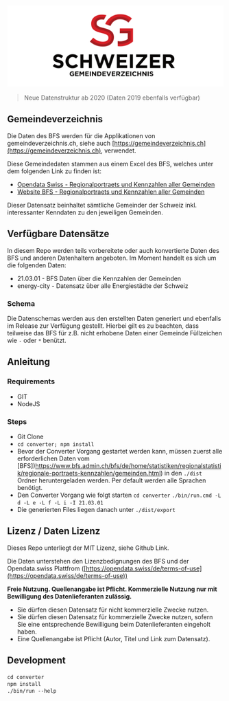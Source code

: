 ![schweizer_gemeindeverzeichnis_logo.jpg](images/schweizer_gemeindeverzeichnis_logo.png)

> Neue Datenstruktur ab 2020 (Daten 2019 ebenfalls verfügbar)

## Gemeindeverzeichnis
Die Daten des BFS werden für die Applikationen von gemeindeverzeichnis.ch, siehe auch [https://gemeindeverzeichnis.ch](https://gemeindeverzeichnis.ch), verwendet.

Diese Gemeindedaten stammen aus einem Excel des BFS, welches unter dem folgenden Link zu finden ist:
- [Opendata Swiss - Regionalportraets und Kennzahlen aller Gemeinden](https://opendata.swiss/de/organization/bundesamt-fur-statistik-bfs?q=regionalportr%C3%A4ts&sort=score+desc%2C+metadata_modified+desc)
- [Website BFS - Regionalportraets und Kennzahlen aller Gemeinden](https://www.bfs.admin.ch/bfs/de/home/statistiken/regionalstatistik/regionale-portraets-kennzahlen/gemeinden.html)

Dieser Datensatz beinhaltet sämtliche Gemeinder der Schweiz inkl. interessanter Kenndaten zu den jeweiligen Gemeinden.

## Verfügbare Datensätze

In diesem Repo werden teils vorbereitete oder auch konvertierte Daten des BFS und anderen Datenhaltern angeboten.
Im Moment handelt es sich um die folgenden Daten:

- 21.03.01 - BFS Daten über die Kennzahlen der Gemeinden
- energy-city - Datensatz über alle Energiestädte der Schweiz

### Schema

Die Datenschemas werden aus den erstellten Daten generiert und ebenfalls im Release zur Verfügung gestellt.
Hierbei gilt es zu beachten, dass teilweise das BFS für z.B. nicht erhobene Daten einer Gemeinde Füllzeichen wie `-` oder `*` benützt.

## Anleitung

### Requirements

- GIT
- NodeJS

### Steps

- Git Clone
- `cd converter; npm install`
- Bevor der Converter Vorgang gestartet werden kann, müssen zuerst alle erforderlichen Daten vom [BFS])https://www.bfs.admin.ch/bfs/de/home/statistiken/regionalstatistik/regionale-portraets-kennzahlen/gemeinden.html) in den `./dist` Ordner heruntergeladen werden.
Per default werden alle Sprachen benötigt.
- Den Converter Vorgang wie folgt starten `cd converter` `./bin/run.cmd -L d -L e -L f -L i -I 21.03.01`
- Die generierten Files liegen danach unter `./dist/export`

## Lizenz / Daten Lizenz

Dieses Repo unterliegt der MIT Lizenz, siehe Github Link.

Die Daten unterstehen den Lizenzbedignungen des BFS und der Opendata.swiss Plattfrom ([https://opendata.swiss/de/terms-of-use](https://opendata.swiss/de/terms-of-use))

**Freie Nutzung. Quellenangabe ist Pflicht. Kommerzielle Nutzung nur mit Bewilligung des Datenlieferanten zulässig.**

- Sie dürfen diesen Datensatz für nicht kommerzielle Zwecke nutzen.
- Sie dürfen diesen Datensatz für kommerzielle Zwecke nutzen, sofern Sie eine entsprechende Bewilligung beim Datenlieferanten eingeholt haben.
- Eine Quellenangabe ist Pflicht (Autor, Titel und Link zum Datensatz).

## Development

```
cd converter
npm install
./bin/run --help
```
